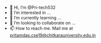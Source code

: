- 👋 Hi, I’m @Pri-tech532
- 👀 I’m interested in ...
- 🌱 I’m currently learning ...
- 💞️ I’m looking to collaborate on ...
- 📫 How to reach me. Mail me at pritamdas.cse19@chitkarauniversity.edu.in

<!---
Pri-tech532/Pri-tech532 is a ✨ special ✨ repository because its `README.md` (this file) appears on your GitHub profile.
You can click the Preview link to take a look at your changes.
--->
